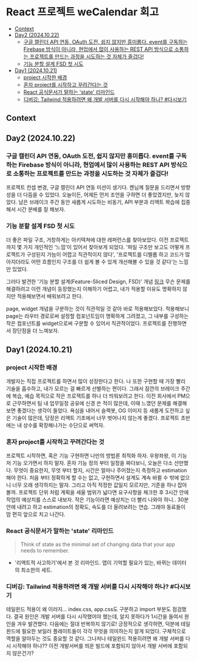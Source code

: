 # React 프로젝트 weCalendar 회고

<!-- toc -->

- [Context](#context)
- [Day2 (2024.10.22)](#day2-20241022)
  - [구글 캘린더 API 연동, OAuth 도전, 쉽지 않지만 흥미롭다. event를 구독하는 Firebase 방식이 아니라, 현업에서 많이 사용하는 REST API 방식으로 소통하는 프로젝트를 만드는 과정을 시도하는 것 자체가 즐겁다!](#%EA%B5%AC%EA%B8%80-%EC%BA%98%EB%A6%B0%EB%8D%94-api-%EC%97%B0%EB%8F%99-oauth-%EB%8F%84%EC%A0%84-%EC%89%BD%EC%A7%80-%EC%95%8A%EC%A7%80%EB%A7%8C-%ED%9D%A5%EB%AF%B8%EB%A1%AD%EB%8B%A4-event%EB%A5%BC-%EA%B5%AC%EB%8F%85%ED%95%98%EB%8A%94-firebase-%EB%B0%A9%EC%8B%9D%EC%9D%B4-%EC%95%84%EB%8B%88%EB%9D%BC-%ED%98%84%EC%97%85%EC%97%90%EC%84%9C-%EB%A7%8E%EC%9D%B4-%EC%82%AC%EC%9A%A9%ED%95%98%EB%8A%94-rest-api-%EB%B0%A9%EC%8B%9D%EC%9C%BC%EB%A1%9C-%EC%86%8C%ED%86%B5%ED%95%98%EB%8A%94-%ED%94%84%EB%A1%9C%EC%A0%9D%ED%8A%B8%EB%A5%BC-%EB%A7%8C%EB%93%9C%EB%8A%94-%EA%B3%BC%EC%A0%95%EC%9D%84-%EC%8B%9C%EB%8F%84%ED%95%98%EB%8A%94-%EA%B2%83-%EC%9E%90%EC%B2%B4%EA%B0%80-%EC%A6%90%EA%B2%81%EB%8B%A4)
  - [기능 분할 설계 FSD 첫 시도](#%EA%B8%B0%EB%8A%A5-%EB%B6%84%ED%95%A0-%EC%84%A4%EA%B3%84-fsd-%EC%B2%AB-%EC%8B%9C%EB%8F%84)
- [Day1 (2024.10.21)](#day1-20241021)
  - [project 시작한 배경](#project-%EC%8B%9C%EC%9E%91%ED%95%9C-%EB%B0%B0%EA%B2%BD)
  - [혼자 project를 시작하고 꾸려간다는 것](#%ED%98%BC%EC%9E%90-project%EB%A5%BC-%EC%8B%9C%EC%9E%91%ED%95%98%EA%B3%A0-%EA%BE%B8%EB%A0%A4%EA%B0%84%EB%8B%A4%EB%8A%94-%EA%B2%83)
  - [React 공식문서가 말하는 'state' 리마인드](#react-%EA%B3%B5%EC%8B%9D%EB%AC%B8%EC%84%9C%EA%B0%80-%EB%A7%90%ED%95%98%EB%8A%94-state-%EB%A6%AC%EB%A7%88%EC%9D%B8%EB%93%9C)
  - [디버깅: Tailwind 적용하려면 왜 개발 서버를 다시 시작해야 하나? #다시보기](#%EB%94%94%EB%B2%84%EA%B9%85-tailwind-%EC%A0%81%EC%9A%A9%ED%95%98%EB%A0%A4%EB%A9%B4-%EC%99%9C-%EA%B0%9C%EB%B0%9C-%EC%84%9C%EB%B2%84%EB%A5%BC-%EB%8B%A4%EC%8B%9C-%EC%8B%9C%EC%9E%91%ED%95%B4%EC%95%BC-%ED%95%98%EB%82%98-%23%EB%8B%A4%EC%8B%9C%EB%B3%B4%EA%B8%B0)

<!-- tocstop -->

## Context

## Day2 (2024.10.22)

### 구글 캘린더 API 연동, OAuth 도전, 쉽지 않지만 흥미롭다. event를 구독하는 Firebase 방식이 아니라, 현업에서 많이 사용하는 REST API 방식으로 소통하는 프로젝트를 만드는 과정을 시도하는 것 자체가 즐겁다!

프로젝트 컨셉 변경, 구글 캘린더 API 연동 미션이 생기다. 켄님께 질문을 드리면서 방향성을 더 다듬을 수 있었다. 오늘이든, 어제든 먼저 조언을 구하면 더 좋았겠지만, 늦지 않았다. 남은 브레이크 주간 동안 새롭게 시도하는 비동기, API 부분과 리액트 복습에 집중해서 시간 분배를 잘 해보자.

### 기능 분할 설계 FSD 첫 시도

더 좋은 파일 구조, 거창하게는 아키텍쳐에 대한 레퍼런스를 찾아보았다. 이전 프로젝트 까지 몇 가지 개인적인 '느낌'이 있어서 찾아보게 되었다. '파일 구조만 보고도 어떻게 프로젝트가 구성된지 가늠이 어렵고 직관적이지 않다', '프로젝트를 디벨롭 하고 코드가 많아지더라도 어떤 흐름인지 구조를 더 쉽게 볼 수 있게 개선해볼 수 있을 것 같다'는 느낌만 있었다.

그러다 발견한 '기능 분할 설계(Feature-Sliced Design, FSD)' 개념 [링크](https://emewjin.github.io/feature-sliced-design/?utm_source=substack&utm_medium=email) 무슨 문제를 해결하려고 이런 개념이 등장했는지 이해하기 어렵고, 내가 적용할 이유도 명확하지 않지만 적용해보면서 배워보려고 한다.

page, widget 개념을 구분하는 것이 직관적일 것 같아 바로 적용해보았다. 적용해보니 page는 라우터 경로로써 설정할 컴포넌트임이 명확하게 그려졌고, 그 내부를 구성하는 작은 컴포넌트를 widget으로써 구분할 수 있어서 직관적이었다. 프로젝트를 진행하면서 장단점을 더 느껴보자.

## Day1 (2024.10.21)

### project 시작한 배경

개발자는 직접 프로젝트를 하면서 많이 성장한다고 한다. 나 또한 구현할 때 가장 빨리 기술을 흡수하고, 내가 모르는 걸 빠르게 선별하는 편이다. 그래서 잠깐의 브레이크 주간에 복습, 예습 목적으로 작은 프로젝트를 하나 더 띄워보려고 한다. 이전 회사에서 PM으로 근무하면서 팀 내 업무일정 공유에 신경 쓴 적이 많은데, 이때 느꼈던 문제를 해결해보면 좋겠다는 생각이 들었다. 욕심을 내어서 슬랙봇, OG 이미지 등 새롭게 도전하고 싶은 기술이 많은데, 당장은 리액트 기초에서 너무 벗어나지 않는게 좋겠다. 프로젝트 초반에는 내 상수를 확장해나가는 수단으로 써먹자.

### 혼자 project를 시작하고 꾸려간다는 것

프로젝트 시작하면, 혹은 기능 구현하면 나만의 방법론 최적화 하자. 우왕좌왕, 이 기능 저 기능 오가면서 하지 말자. 혼자 기능 정의 부터 일정을 짜다보니, 오늘은 다소 산만했다. 무엇이 중요한지, 무엇 부터 할지, 시간은 얼마나 주어졌는지 측정하고 estimation 해야 한다. 처음 부터 정확하게 할 수는 없고, 구현하면서 설계도 계속 바뀔 수 밖에 없으니 너무 오래 생각하지는 말자. 그리고 아직 적정한 값일지 모르지만, 기준을 하나 잡아볼까. 프로젝트 단위 처럼 계획을 세울 범위가 넓다면 요구사항을 체크한 후 3시간 안에 작업의 예상치를 스스로 내보자. 작은 기능이라면 예상치는 더 빨리 나와야 하니.. 30분 안에 내려고 하고 estimation의 정확도, 속도를 더 올려보려는 연습. 그래야 동료들이 맘 편히 앞으로 치고 나간다.

### React 공식문서가 말하는 'state' 리마인드

> Think of state as the minimal set of changing data that your app needs to remember.

- '리액트적 사고하기'에서 본 것 리마인드. 앱이 기억할 필요가 있는, 바뀌는 데이터의 최소한의 세트.

### 디버깅: Tailwind 적용하려면 왜 개발 서버를 다시 시작해야 하나? #다시보기

테일윈드 적용이 왜 이러지... index.css, app.css도 구분하고 import 부분도 점검했다. 결국 원인은 개발 서버를 다시 시작했어야 했는데, 알지 못하다가 1시간을 들여서 원인을 겨우 발견했다. 다음에는 절대 반복하지 않기로! 긍정적으로 생각하면, 덕분에 테일윈드에 필요한 보일러 플레이트들이 각각 무엇을 의미하는지 알게 되었다. 구체적으로 역할을 알아두는 것도 중요할 것 같다. 그나저나 테일윈드 적용히려면 왜 개발 서버를 다시 시작해야 하나?? 이전 개발서버를 띄운 빌드에 포함되지 않아서 개발 서버에 포함되지 않은건가?

